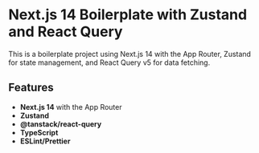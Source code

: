 # Next.js 14 Boilerplate with Zustand and React Query

This is a boilerplate project using Next.js 14 with the App Router, Zustand for state management, and React Query v5 for data fetching.

## Features

- **Next.js 14** with the App Router
- **Zustand**
- **@tanstack/react-query**
- **TypeScript**
- **ESLint/Prettier**
